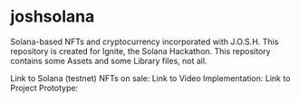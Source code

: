 # joshsolana
Solana-based NFTs and cryptocurrency incorporated with J.O.S.H. 
This repository is created for Ignite, the Solana Hackathon. 
This repository contains some Assets and some Library files, not all.  


Link to Solana (testnet) NFTs on sale: 
Link to Video Implementation:
Link to Project Prototype: 
